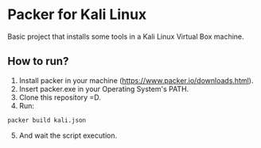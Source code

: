 # Packer for Kali Linux
Basic project that installs some tools in a Kali Linux Virtual Box machine.

## How to run?
1. Install packer in your machine (https://www.packer.io/downloads.html).
2. Insert packer.exe in your Operating System's PATH.
3. Clone this repository =D.
4. Run:

```sh
packer build kali.json
```

5. And wait the script execution.